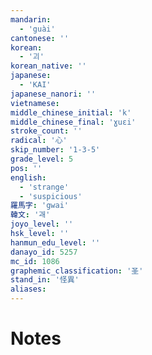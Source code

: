 ```yaml
---
mandarin:
  - 'guài'
cantonese: ''
korean:
  - '괴'
korean_native: ''
japanese:
  - 'KAI'
japanese_nanori: ''
vietnamese:
middle_chinese_initial: 'k'
middle_chinese_final: 'ɣuɛi'
stroke_count: ''
radical: '心'
skip_number: '1-3-5'
grade_level: 5
pos: ''
english:
  - 'strange'
  - 'suspicious'
羅馬字: 'gwai'
韓文: '괘'
joyo_level: ''
hsk_level: ''
hanmun_edu_level: ''
danayo_id: 5257
mc_id: 1086
graphemic_classification: '圣'
stand_in: '怪異'
aliases:
---
```


# Notes
